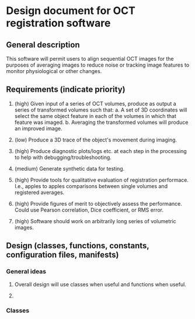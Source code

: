 # Design document for OCT registration software

## General description

This software will permit users to align sequential OCT images for the purposes of averaging images to reduce noise or tracking image features to monitor physiological or other changes.

## Requirements (indicate priority)

1. (high) Given input of a series of OCT volumes, produce as output a series of transformed volumes such that:
   a. A set of 3D coordinates will select the same object feature in each of the volumes in which that feature was imaged.
   b. Averaging the transformed volumes will produce an improved image.

2. (low) Produce a 3D trace of the object's movement during imaging.

3. (high) Produce diagnostic plots/logs etc. at each step in the processing to help with debugging/troubleshooting.

4. (medium) Generate synthetic data for testing.

5. (high) Provide tools for qualitative evaluation of registration performace. I.e., apples to apples comparisons between single volumes and registered averages.

6. (high) Provide figures of merit to objectively assess the performance. Could use Pearson correlation, Dice coefficient, or RMS error.

7. (high) Software should work on arbitrarily long series of volumetric images.

## Design (classes, functions, constants, configuration files, manifests)

### General ideas

1. Overall design will use classes when useful and functions when useful.

2.

### Classes



